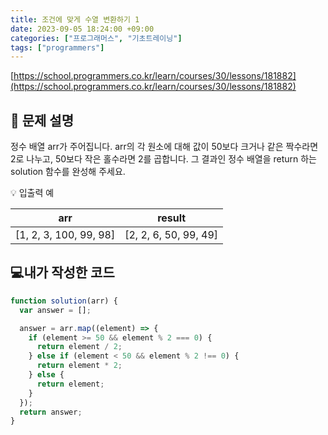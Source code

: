 ```yaml
---
title: 조건에 맞게 수열 변환하기 1
date: 2023-09-05 18:24:00 +09:00
categories: ["프로그래머스", "기초트레이닝"]
tags: ["programmers"]
---
```


[https://school.programmers.co.kr/learn/courses/30/lessons/181882](https://school.programmers.co.kr/learn/courses/30/lessons/181882)

## 📔 문제 설명

정수 배열 arr가 주어집니다. arr의 각 원소에 대해 값이 50보다 크거나 같은 짝수라면 2로 나누고, 50보다 작은 홀수라면 2를 곱합니다. 그 결과인 정수 배열을 return 하는 solution 함수를 완성해 주세요.

💡 입출력 예

|          arr           |        result         |
| :--------------------: | :-------------------: |
| [1, 2, 3, 100, 99, 98] | [2, 2, 6, 50, 99, 49] |

## 💻내가 작성한 코드

```js
function solution(arr) {
  var answer = [];

  answer = arr.map((element) => {
    if (element >= 50 && element % 2 === 0) {
      return element / 2;
    } else if (element < 50 && element % 2 !== 0) {
      return element * 2;
    } else {
      return element;
    }
  });
  return answer;
}
```
